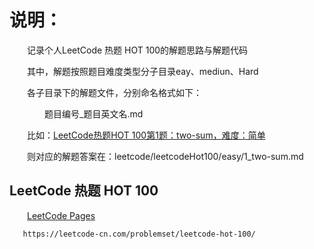 # 说明：
  &emsp;&emsp;记录个人LeetCode 热题 HOT 100的解题思路与解题代码
  
  &emsp;&emsp;其中，解题按照题目难度类型分子目录eay、mediun、Hard
  
  &emsp;&emsp;各子目录下的解题文件，分别命名格式如下：
  
  &emsp;&emsp;&emsp;&emsp;题目编号_题目英文名.md
  
  &emsp;&emsp;比如：[LeetCode热题HOT 100第1题：two-sum，难度：简单](https://leetcode-cn.com/problems/two-sum/)
  
  &emsp;&emsp;则对应的解题答案在：leetcode/leetcodeHot100/easy/1_two-sum.md




## LeetCode 热题 HOT 100

&emsp;&emsp;[LeetCode Pages](https://pages.github.com/)
```
   https://leetcode-cn.com/problemset/leetcode-hot-100/
```
